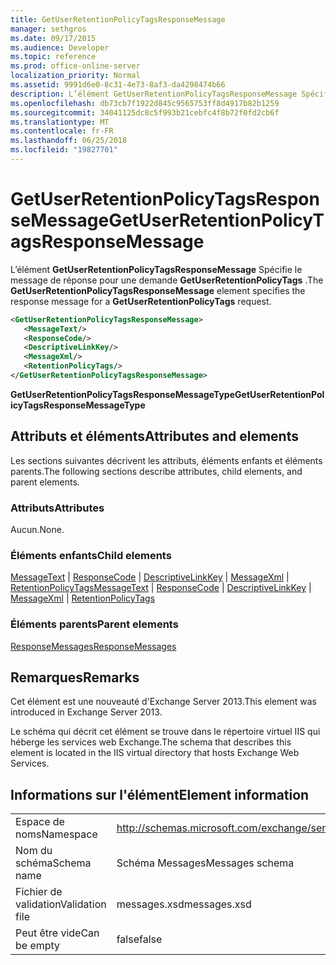 ```yaml
---
title: GetUserRetentionPolicyTagsResponseMessage
manager: sethgros
ms.date: 09/17/2015
ms.audience: Developer
ms.topic: reference
ms.prod: office-online-server
localization_priority: Normal
ms.assetid: 9991d6e0-8c31-4e73-8af3-da4298474b66
description: L’élément GetUserRetentionPolicyTagsResponseMessage Spécifie le message de réponse pour une demande GetUserRetentionPolicyTags.
ms.openlocfilehash: db73cb7f1922d845c9565753ff8d4917b82b1259
ms.sourcegitcommit: 34041125dc8c5f993b21cebfc4f8b72f0fd2cb6f
ms.translationtype: MT
ms.contentlocale: fr-FR
ms.lasthandoff: 06/25/2018
ms.locfileid: "19827701"
---
```

# <a name="getuserretentionpolicytagsresponsemessage"></a><span data-ttu-id="783dd-103">GetUserRetentionPolicyTagsResponseMessage</span><span class="sxs-lookup"><span data-stu-id="783dd-103">GetUserRetentionPolicyTagsResponseMessage</span></span>

<span data-ttu-id="783dd-104">L’élément **GetUserRetentionPolicyTagsResponseMessage** Spécifie le message de réponse pour une demande **GetUserRetentionPolicyTags** .</span><span class="sxs-lookup"><span data-stu-id="783dd-104">The **GetUserRetentionPolicyTagsResponseMessage** element specifies the response message for a **GetUserRetentionPolicyTags** request.</span></span> 
  
```XML
<GetUserRetentionPolicyTagsResponseMessage>
   <MessageText/>
   <ResponseCode/>
   <DescriptiveLinkKey/>
   <MessageXml/>
   <RetentionPolicyTags/>
</GetUserRetentionPolicyTagsResponseMessage>
```

 <span data-ttu-id="783dd-105">**GetUserRetentionPolicyTagsResponseMessageType**</span><span class="sxs-lookup"><span data-stu-id="783dd-105">**GetUserRetentionPolicyTagsResponseMessageType**</span></span>
## <a name="attributes-and-elements"></a><span data-ttu-id="783dd-106">Attributs et éléments</span><span class="sxs-lookup"><span data-stu-id="783dd-106">Attributes and elements</span></span>

<span data-ttu-id="783dd-107">Les sections suivantes décrivent les attributs, éléments enfants et éléments parents.</span><span class="sxs-lookup"><span data-stu-id="783dd-107">The following sections describe attributes, child elements, and parent elements.</span></span>
  
### <a name="attributes"></a><span data-ttu-id="783dd-108">Attributs</span><span class="sxs-lookup"><span data-stu-id="783dd-108">Attributes</span></span>

<span data-ttu-id="783dd-109">Aucun.</span><span class="sxs-lookup"><span data-stu-id="783dd-109">None.</span></span>
  
### <a name="child-elements"></a><span data-ttu-id="783dd-110">Éléments enfants</span><span class="sxs-lookup"><span data-stu-id="783dd-110">Child elements</span></span>

<span data-ttu-id="783dd-111">[MessageText](messagetext.md) | [ResponseCode](responsecode.md) | [DescriptiveLinkKey](descriptivelinkkey.md) | [MessageXml](messagexml.md) | [RetentionPolicyTags](retentionpolicytags.md)</span><span class="sxs-lookup"><span data-stu-id="783dd-111">[MessageText](messagetext.md) | [ResponseCode](responsecode.md) | [DescriptiveLinkKey](descriptivelinkkey.md) | [MessageXml](messagexml.md) | [RetentionPolicyTags](retentionpolicytags.md)</span></span>
  
### <a name="parent-elements"></a><span data-ttu-id="783dd-112">Éléments parents</span><span class="sxs-lookup"><span data-stu-id="783dd-112">Parent elements</span></span>

[<span data-ttu-id="783dd-113">ResponseMessages</span><span class="sxs-lookup"><span data-stu-id="783dd-113">ResponseMessages</span></span>](responsemessages.md)
  
## <a name="remarks"></a><span data-ttu-id="783dd-114">Remarques</span><span class="sxs-lookup"><span data-stu-id="783dd-114">Remarks</span></span>

<span data-ttu-id="783dd-115">Cet élément est une nouveauté d'Exchange Server 2013.</span><span class="sxs-lookup"><span data-stu-id="783dd-115">This element was introduced in Exchange Server 2013.</span></span>
  
<span data-ttu-id="783dd-116">Le schéma qui décrit cet élément se trouve dans le répertoire virtuel IIS qui héberge les services web Exchange.</span><span class="sxs-lookup"><span data-stu-id="783dd-116">The schema that describes this element is located in the IIS virtual directory that hosts Exchange Web Services.</span></span>
  
## <a name="element-information"></a><span data-ttu-id="783dd-117">Informations sur l'élément</span><span class="sxs-lookup"><span data-stu-id="783dd-117">Element information</span></span>

|||
|:-----|:-----|
|<span data-ttu-id="783dd-118">Espace de noms</span><span class="sxs-lookup"><span data-stu-id="783dd-118">Namespace</span></span>  <br/> |http://schemas.microsoft.com/exchange/services/2006/messages  <br/> |
|<span data-ttu-id="783dd-119">Nom du schéma</span><span class="sxs-lookup"><span data-stu-id="783dd-119">Schema name</span></span>  <br/> |<span data-ttu-id="783dd-120">Schéma Messages</span><span class="sxs-lookup"><span data-stu-id="783dd-120">Messages schema</span></span>  <br/> |
|<span data-ttu-id="783dd-121">Fichier de validation</span><span class="sxs-lookup"><span data-stu-id="783dd-121">Validation file</span></span>  <br/> |<span data-ttu-id="783dd-122">messages.xsd</span><span class="sxs-lookup"><span data-stu-id="783dd-122">messages.xsd</span></span>  <br/> |
|<span data-ttu-id="783dd-123">Peut être vide</span><span class="sxs-lookup"><span data-stu-id="783dd-123">Can be empty</span></span>  <br/> |<span data-ttu-id="783dd-124">false</span><span class="sxs-lookup"><span data-stu-id="783dd-124">false</span></span>  <br/> |
   

